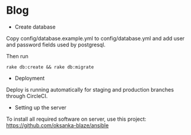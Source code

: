 # Blog

* Create database

Copy config/database.example.yml to config/database.yml and add user and password fields used by postgresql.

Then run

  `rake db:create && rake db:migrate`

* Deployment

Deploy is running automatically for staging and production branches through CircleCI.

* Setting up the server

To install all required software on server, use this project: https://github.com/oksanka-blaze/ansible

